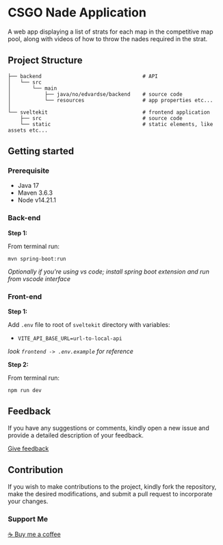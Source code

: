 # CSGO Nade Application

A web app displaying a list of strats for each map in the competitive map pool, along with videos of how to throw the nades required in the strat.

## Project Structure

```
├── backend                                 # API
│   └── src
│       └── main
│           ├── java/no/edvardse/backend    # source code
│           └── resources                   # app properties etc...
│
└── sveltekit                               # frontend application
    ├── src                                 # source code
    └── static                              # static elements, like assets etc...
```

## Getting started

### Prerequisite

- Java 17
- Maven 3.6.3
- Node v14.21.1

### Back-end

**Step 1:**

From terminal run:

```
mvn spring-boot:run
```

_Optionally if you're using vs code; install spring boot extension and run from vscode interface_

### Front-end

**Step 1:**

Add `.env` file to root of `sveltekit` directory with variables:

- `VITE_API_BASE_URL=url-to-local-api`

_look `frontend -> .env.example` for reference_

**Step 2:**

From terminal run:

```
npm run dev
```

## Feedback

If you have any suggestions or comments, kindly open a new issue and provide a detailed description of your feedback.

[Give feedback](https://github.com/jKm00/csgo-nade-app/issues)

## Contribution

If you wish to make contributions to the project, kindly fork the repository, make the desired modifications, and submit a pull request to incorporate your changes.

### Support Me

<a href="https://www.buymeacoffee.com/joakimedvam">:coffee: Buy me a coffee</a>

<script type="text/javascript" src="https://cdnjs.buymeacoffee.com/1.0.0/button.prod.min.js" data-name="bmc-button" data-slug="joakimedvam" data-color="#FFDD00" data-emoji=""  data-font="Cookie" data-text="Buy me a coffee" data-outline-color="#000000" data-font-color="#000000" data-coffee-color="#ffffff" ></script>
